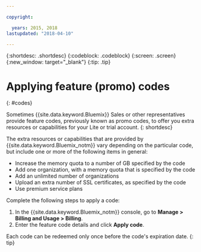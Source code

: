 ```yaml
---

copyright:

  years: 2015, 2018
lastupdated: "2018-04-10"

---
```


{:shortdesc: .shortdesc}
{:codeblock: .codeblock}
{:screen: .screen}
{:new_window: target="_blank"}
{:tip: .tip}

# Applying feature (promo) codes
{: #codes}

Sometimes {{site.data.keyword.Bluemix}} Sales or other representatives provide feature codes, previously known as promo codes, to offer you extra resources or capabilities for your Lite or trial account.
{: shortdesc}

The extra resources or capabilities that are provided by {{site.data.keyword.Bluemix_notm}} vary depending on the particular code, but include one or more of the following items in general:

  * Increase the memory quota to a number of GB specified by the code
  * Add one organization, with a memory quota that is specified by the code
  * Add an unlimited number of organizations
  * Upload an extra number of SSL certificates, as specified by the code
  * Use premium service plans

Complete the following steps to apply a code:

1. In the {{site.data.keyword.Bluemix_notm}} console, go to **Manage > Billing and Usage > Billing**.
2. Enter the feature code details and click **Apply code**.

Each code can be redeemed only once before the code's expiration date.
{: tip}
